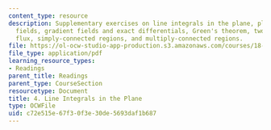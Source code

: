 ```yaml
---
content_type: resource
description: Supplementary exercises on line integrals in the plane, plane vector
  fields, gradient fields and exact differentials, Green's theorem, two-dimensional
  flux, simply-connected regions, and multiply-connected regions.
file: https://ol-ocw-studio-app-production.s3.amazonaws.com/courses/18-02-multivariable-calculus-fall-2007/c72e515e67f30f3e30de5693daf1b687_line_intgrl_plan.pdf
file_type: application/pdf
learning_resource_types:
- Readings
parent_title: Readings
parent_type: CourseSection
resourcetype: Document
title: 4. Line Integrals in the Plane
type: OCWFile
uid: c72e515e-67f3-0f3e-30de-5693daf1b687
---
```

